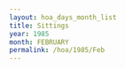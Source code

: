 ```yaml
---
layout: hoa_days_month_list
title: Sittings
year: 1985
month: FEBRUARY
permalink: /hoa/1985/Feb
---
```

